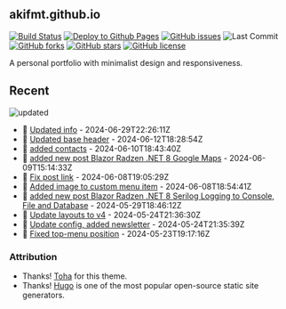## akifmt.github.io

[![Build Status](https://img.shields.io/endpoint.svg?url=https%3A%2F%2Factions-badge.atrox.dev%2Fakifmt%2Fakifmt.github.io%2Fbadge%3Fref%3Dsource-v4&style=flat)](https://actions-badge.atrox.dev/akifmt/akifmt.github.io/goto?ref=source-v4) [![Deploy to Github Pages](https://github.com/akifmt/akifmt.github.io/actions/workflows/deploy-to-gh-pages.yaml/badge.svg)](https://github.com/akifmt/akifmt.github.io/actions/workflows/deploy-to-gh-pages.yaml)
[![GitHub issues](https://img.shields.io/github/issues/akifmt/akifmt.github.io)](https://github.com/akifmt/akifmt.github.io/issues) ![Last Commit](https://img.shields.io/github/last-commit/hugo-toha/hugo-toha.github.io) [![GitHub forks](https://img.shields.io/github/forks/akifmt/akifmt.github.io)](https://github.com/akifmt/akifmt.github.io/network)
[![GitHub stars](https://img.shields.io/github/stars/akifmt/akifmt.github.io)](https://github.com/akifmt/akifmt.github.io/stargazers)
[![GitHub license](https://img.shields.io/github/license/akifmt/akifmt.github.io)](https://github.com/akifmt/akifmt.github.io/blob/master/LICENSE)

A personal portfolio with minimalist design and responsiveness.


## Recent

<!-- Latest_Commits_Start -->
![updated](https://img.shields.io/badge/Updated-Sat%20Jun%2029%202024%2022%3A27%3A02%20GMT%2B0000%20(Coordinated%20Universal%20Time)-blue.svg)
- :page_facing_up: [Updated info](https://github.com/akifmt/akifmt.github.io/commit/12ad0b9b26d90b5664a785359176a39389911d83) - 2024-06-29T22:26:11Z 
- :page_facing_up: [Updated base header](https://github.com/akifmt/akifmt.github.io/commit/3f41b5e87953c49b9131d34a055becec51df8f5a) - 2024-06-12T18:28:54Z 
- :page_facing_up: [added contacts](https://github.com/akifmt/akifmt.github.io/commit/55b5d57d77d3d2ab50b84398f900d1a6a17e656a) - 2024-06-10T18:43:40Z 
- :page_facing_up: [added new post Blazor Radzen .NET 8 Google Maps](https://github.com/akifmt/akifmt.github.io/commit/e4367a508016e55fe22769b74f44b70d93ee4a94) - 2024-06-09T15:14:33Z 
- :page_facing_up: [Fix post link](https://github.com/akifmt/akifmt.github.io/commit/ea8f9de1a9db12259695c2102f8026b324ec9488) - 2024-06-08T19:05:29Z 
- :page_facing_up: [Added image to custom menu item](https://github.com/akifmt/akifmt.github.io/commit/8dc34e63fa6681e83fc319bbd38fbf56b14d2175) - 2024-06-08T18:54:41Z 
- :page_facing_up: [added new post Blazor Radzen .NET 8 Serilog Logging to Console, File and Database](https://github.com/akifmt/akifmt.github.io/commit/1723fce0cb73c674034cb00a78352ff5181a61e7) - 2024-05-29T18:46:12Z 
- :page_facing_up: [Update layouts to v4](https://github.com/akifmt/akifmt.github.io/commit/1e39c2bcc281f5de8f1b4b9b6b82bcb89a40f3f7) - 2024-05-24T21:36:30Z 
- :page_facing_up: [Update config, added newsletter](https://github.com/akifmt/akifmt.github.io/commit/630c963beab54974e3ba2130f058c7ab70246375) - 2024-05-24T21:35:39Z 
- :page_facing_up: [Fixed top-menu position](https://github.com/akifmt/akifmt.github.io/commit/4eaaa406849f228785fc60bf93f3eade00ac705e) - 2024-05-23T19:17:16Z 
<!-- Latest_Commits_End -->

### Attribution

- Thanks! [Toha](https://github.com/hugo-toha/toha) for this theme.
- Thanks! [Hugo](https://gohugo.io/) is one of the most popular open-source static site generators.
